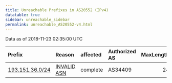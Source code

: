 ```yaml
---
title: Unreachable Prefixes in AS20552 (IPv4)
datatable: true
sidebar: unreachable_sidebar
permalink: unreachable_AS20552-v4.html
---
```


Data as of 2018-11-23 02:35:00 UTC


<div class="datatable-begin"></div>

| Prefix                                                   | Reason                                                                                                 | affected   | Authorized AS   |   MaxLength | Anchor                                         |   unreachable /24s |
|:---------------------------------------------------------|:-------------------------------------------------------------------------------------------------------|:-----------|:----------------|------------:|:-----------------------------------------------|-------------------:|
| [193.151.36.0/24](https://stat.ripe.net/193.151.36.0/24) | [INVALID ASN](https://rpki-validator.ripe.net/announcement-preview?asn=AS20552&prefix=193.151.36.0/24) | complete   | AS34409         |          24 | [RIPE](unreachable_RIPE_NCC_RPKI_Root-v4.html) |                  1 |

<div class="datatable-end"></div>